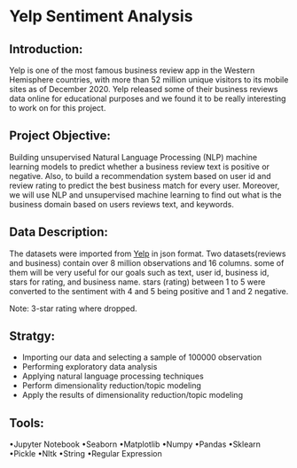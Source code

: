 # Yelp Sentiment Analysis

## Introduction:

Yelp is one of the most famous business review app in the Western Hemisphere countries, with more than 52 million unique visitors to its mobile sites as of December 2020. Yelp released some of their business reviews data online for educational purposes and we found it to be really interesting to work on for this project.

## Project Objective:

Building unsupervised Natural Language Processing (NLP) machine learning models to predict whether a business review text is positive or negative. Also, to build a recommendation system based on user id and review rating to predict the best business match for every user. Moreover, we will use NLP and unsupervised machine learning to find out what is the business domain based on users reviews text, and keywords.

## Data Description:

The datasets were imported from [Yelp](https://www.yelp.com/dataset) in json format. Two datasets(reviews and business) contain over 8 million observations and 16 columns. some of them will be very useful for our goals such as text, user id, business id, stars for rating, and business name. stars (rating) between 1 to 5 were converted to the sentiment with 4 and 5 being positive and 1 and 2 negative.

 Note: 3-star rating where dropped.
 
## Stratgy:

-	Importing our data and selecting a sample of 100000 observation
-	Performing exploratory data analysis
-	Applying natural language processing techniques
-	Perform dimensionality reduction/topic modeling
-	Apply the results of dimensionality reduction/topic modeling

## Tools:
•Jupyter Notebook •Seaborn •Matplotlib •Numpy •Pandas •Sklearn •Pickle •Nltk •String •Regular Expression
